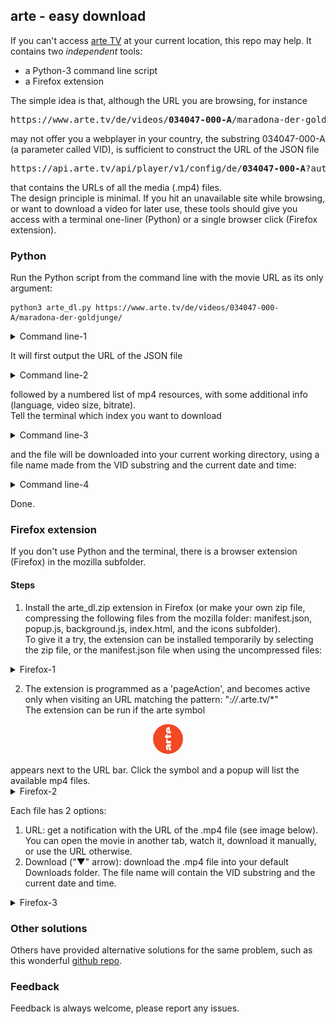 ## arte - easy download
If you can't access [arte TV](https://www.arte.tv/) at your current location, this repo may help. It contains two *independent* tools:  
- a Python-3 command line script
- a Firefox extension

The simple idea is that, although the URL you are browsing, for instance

<pre>
https://www.arte.tv/de/videos/<b>034047-000-A</b>/maradona-der-goldjunge/
</pre>

may not offer you a webplayer in your country, the substring 034047-000-A (a parameter called VID), is sufficient to construct the URL of the JSON file

<pre>
https://api.arte.tv/api/player/v1/config/de/<b>034047-000-A</b>?autostart=1&lifeCycle=1&amp;lang=de_DE&amp;config=arte_tvguide
</pre>

that contains the URLs of all the media (.mp4) files.  
The design principle is minimal. If you hit an unavailable site while browsing, or want to download a video for later use, these tools should give you access with a terminal one-liner (Python) or a single browser click (Firefox extension).


### Python
Run the Python script from the command line with the movie URL as its only argument:

```shell
python3 arte_dl.py https://www.arte.tv/de/videos/034047-000-A/maradona-der-goldjunge/
```

<details><summary>Command line-1</summary>
<p align="center">
<img width="900" height="41" src="img/arte_dl_1.png">
</p>
</details>

It will first output the URL of the JSON file

<details><summary>Command line-2</summary>
<p align="center">
<img width="900" height="83" src="img/arte_dl_2.png">
</p>
</details>

followed by a numbered list of mp4 resources, with some additional info (language, video size, bitrate).  
Tell the terminal which index you want to download

<details><summary>Command line-3</summary>
<p align="center">
<img width="900" height="184" src="img/arte_dl_3.png">
</p>
</details>

and the file will be downloaded into your current working directory, using a file name made from the VID substring and the current date and time:

<details><summary>Command line-4</summary>
<p align="center">
<img width="900" height="142" src="img/arte_dl_4a.png">
</p>
</details>

Done.


### Firefox extension
If you don't use Python and the terminal, there is a browser extension (Firefox) in the mozilla subfolder.

#### Steps
1. Install the arte_dl.zip extension in Firefox (or make your own zip file, compressing the following files from the mozilla folder: manifest.json, popup.js, background.js, index.html, and the icons subfolder).  
To give it a try, the extension can be installed temporarily by selecting the zip file, or the manifest.json file when using the uncompressed files:

<details><summary>Firefox-1</summary>
<p align="center">
<img width="1011" height="689" src="img/moz_ext_1a.png">
</p>
</details>

2. The extension is programmed as a 'pageAction', and becomes active only when visiting an URL matching the pattern: "*://*.arte.tv/*"  
The extension can be run if the arte symbol 
<p align="center"> <img width="48" height="48" src="mozilla/icons/arte_c48.png"> </p>
appears next to the URL bar.  
Click the symbol and a popup will list the available mp4 files.  

<details><summary>Firefox-2</summary>
<p align="center">
<img width="965" height="271" src="img/moz_ext_3.png">
</p>
</details>

Each file has 2 options:
1. URL: get a notification with the URL of the .mp4 file (see image below). You can open the movie in another tab, watch it, download it manually, or use the URL otherwise.
2. Download ("&#9660;" arrow): download the .mp4 file into your default Downloads folder. The file name will contain the VID substring and the current date and time. 

<details><summary>Firefox-3</summary>
<p align="center">
<img width="984" height="278" src="img/moz_ext_4.png">
</p>
</details>


### Other solutions
Others have provided alternative solutions for the same problem, such as this wonderful [github repo](https://github.com/GuGuss/ARTE-7-Downloader).


### Feedback
Feedback is always welcome, please report any issues.
